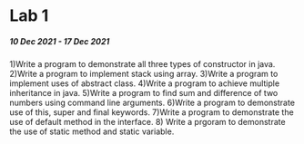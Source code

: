 # Lab 1 

##### 10 Dec 2021 - 17 Dec 2021

1)Write a program to demonstrate all three types of constructor in java.
2)Write a program to implement stack using array.
3)Write a program to implement uses of abstract class.
4)Write a program to achieve multiple inheritance in java.
5)Write a program to find sum and difference of two numbers using command line arguments.
6)Write a program to demonstrate use of this, super and final keywords.
7)Write a program to demonstrate the use of default method in the interface.
8) Write a prgoram to demonstrate the use of static method and static variable.
